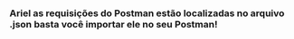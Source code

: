 ### Ariel as requisições do Postman estão localizadas no arquivo .json basta você importar ele no seu Postman!
